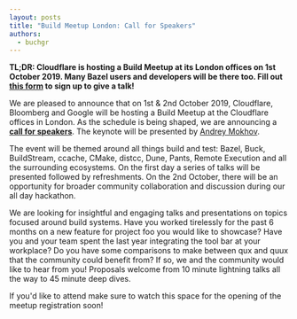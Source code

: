 ```yaml
---
layout: posts
title: "Build Meetup London: Call for Speakers"
authors:
  - buchgr
---
```


**TL;DR: Cloudflare is hosting a Build Meetup at its London offices on 1st
October 2019. Many Bazel users and developers will be there too. Fill out [this form](https://forms.gle/s7GRKatte5kH5C2s7) to sign up to
give a talk!**

We are pleased to announce that on 1st & 2nd October 2019, Cloudflare, Bloomberg and Google will be hosting a Build Meetup
at the Cloudflare offices in London. As the schedule is being shaped, we are announcing a **[call for speakers](https://forms.gle/s7GRKatte5kH5C2s7)**.
The keynote will be presented by [Andrey Mokhov](https://blogs.ncl.ac.uk/andreymokhov/).

The event will be themed around all things build and test: Bazel, Buck, BuildStream, ccache, CMake, distcc, Dune, Pants,
Remote Execution and all the surrounding ecosystems. On the first day a series of talks will be presented followed by
refreshments. On the 2nd October, there will be an opportunity for broader community collaboration and discussion during
our all day hackathon.

We are looking for insightful and engaging talks and presentations on topics focused around build systems. Have you worked
tirelessly for the past 6 months on a new feature for project foo you would like to showcase? Have you and your team spent
the last year integrating the tool bar at your workplace? Do you have some comparisons to make between qux and quux that the
community could benefit from? If so, we and the community would like to hear from you! Proposals welcome from 10 minute
lightning talks all the way to 45 minute deep dives.

If you'd like to attend make sure to watch this space for the opening of the meetup registration soon!

